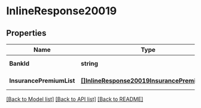 # InlineResponse20019

## Properties
Name | Type | Description | Notes
------------ | ------------- | ------------- | -------------
**BankId** | **string** |  | [default to null]
**InsurancePremiumList** | [**[]InlineResponse20019InsurancePremiumList**](inline_response_200_19_insurance_premium_list.md) |  | [default to null]

[[Back to Model list]](../README.md#documentation-for-models) [[Back to API list]](../README.md#documentation-for-api-endpoints) [[Back to README]](../README.md)


